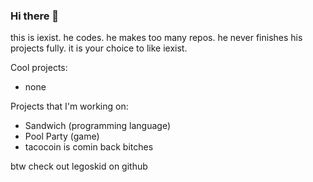 ### Hi there 👋

<!--
**imightexist/imightexist** is a ✨ _special_ ✨ repository because its `README.md` (this file) appears on your GitHub profile.

Here are some ideas to get you started:

- 🔭 I’m currently working on ...
- 🌱 I’m currently learning ...
- 👯 I’m looking to collaborate on ...
- 🤔 I’m looking for help with ...
- 💬 Ask me about ...
- 📫 How to reach me: ...
- 😄 Pronouns: ...
- ⚡ Fun fact: ...

Feb 2022: so um, i exist, and i make really shitty stuff. my projects were made for fun so dont be surprised if a project is unfinished or has bugs that might never be fixed
-->
this is iexist. he codes. he makes too many repos. he never finishes his projects fully. it is your choice to like iexist.

Cool projects:
<!--- node-WindowsForms (onclick and modify doesn't work, but pretty good nodejs gui framework i guess)
- BetterTimber (ehh might have some issues, maybe a lot)
- BetterVM
- PaintVM-->
- none

Projects that I'm working on:
<!-- - EggCraft (minecraft client online) -->
- Sandwich (programming language)
- Pool Party (game)
- tacocoin is comin back bitches

btw check out legoskid on github
